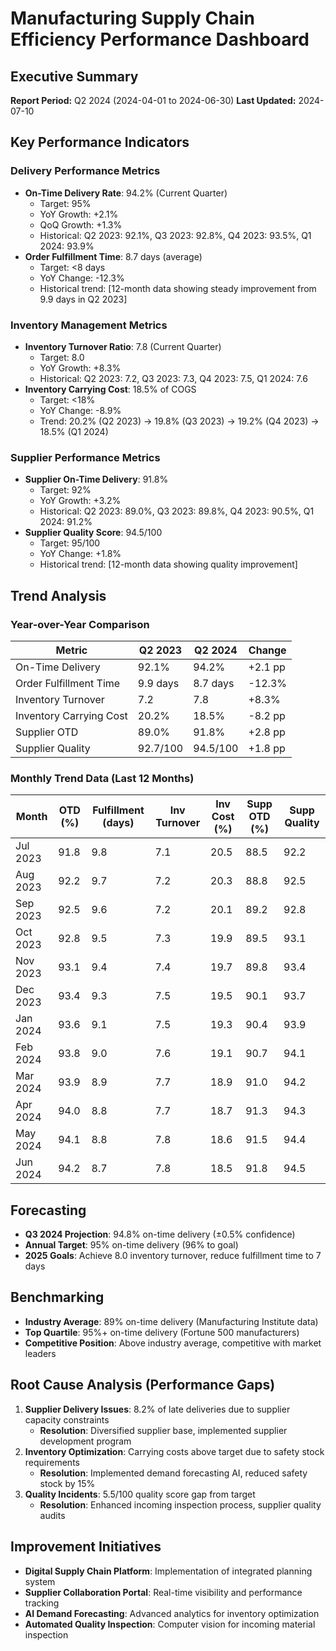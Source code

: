 # Manufacturing Supply Chain Efficiency Performance Dashboard

## Executive Summary
**Report Period:** Q2 2024 (2024-04-01 to 2024-06-30)
**Last Updated:** 2024-07-10

## Key Performance Indicators

### Delivery Performance Metrics
- **On-Time Delivery Rate**: 94.2% (Current Quarter)
  - Target: 95%
  - YoY Growth: +2.1%
  - QoQ Growth: +1.3%
  - Historical: Q2 2023: 92.1%, Q3 2023: 92.8%, Q4 2023: 93.5%, Q1 2024: 93.9%
- **Order Fulfillment Time**: 8.7 days (average)
  - Target: <8 days
  - YoY Change: -12.3%
  - Historical trend: [12-month data showing steady improvement from 9.9 days in Q2 2023]

### Inventory Management Metrics
- **Inventory Turnover Ratio**: 7.8 (Current Quarter)
  - Target: 8.0
  - YoY Growth: +8.3%
  - Historical: Q2 2023: 7.2, Q3 2023: 7.3, Q4 2023: 7.5, Q1 2024: 7.6
- **Inventory Carrying Cost**: 18.5% of COGS
  - Target: <18%
  - YoY Change: -8.9%
  - Trend: 20.2% (Q2 2023) → 19.8% (Q3 2023) → 19.2% (Q4 2023) → 18.5% (Q1 2024)

### Supplier Performance Metrics
- **Supplier On-Time Delivery**: 91.8%
  - Target: 92%
  - YoY Growth: +3.2%
  - Historical: Q2 2023: 89.0%, Q3 2023: 89.8%, Q4 2023: 90.5%, Q1 2024: 91.2%
- **Supplier Quality Score**: 94.5/100
  - Target: 95/100
  - YoY Change: +1.8%
  - Historical trend: [12-month data showing quality improvement]

## Trend Analysis

### Year-over-Year Comparison
| Metric | Q2 2023 | Q2 2024 | Change |
|--------|---------|---------|--------|
| On-Time Delivery | 92.1% | 94.2% | +2.1 pp |
| Order Fulfillment Time | 9.9 days | 8.7 days | -12.3% |
| Inventory Turnover | 7.2 | 7.8 | +8.3% |
| Inventory Carrying Cost | 20.2% | 18.5% | -8.2 pp |
| Supplier OTD | 89.0% | 91.8% | +2.8 pp |
| Supplier Quality | 92.7/100 | 94.5/100 | +1.8 pp |

### Monthly Trend Data (Last 12 Months)
| Month | OTD (%) | Fulfillment (days) | Inv Turnover | Inv Cost (%) | Supp OTD (%) | Supp Quality |
|-------|---------|-------------------|-------------|--------------|--------------|--------------|
| Jul 2023 | 91.8 | 9.8 | 7.1 | 20.5 | 88.5 | 92.2 |
| Aug 2023 | 92.2 | 9.7 | 7.2 | 20.3 | 88.8 | 92.5 |
| Sep 2023 | 92.5 | 9.6 | 7.2 | 20.1 | 89.2 | 92.8 |
| Oct 2023 | 92.8 | 9.5 | 7.3 | 19.9 | 89.5 | 93.1 |
| Nov 2023 | 93.1 | 9.4 | 7.4 | 19.7 | 89.8 | 93.4 |
| Dec 2023 | 93.4 | 9.3 | 7.5 | 19.5 | 90.1 | 93.7 |
| Jan 2024 | 93.6 | 9.1 | 7.5 | 19.3 | 90.4 | 93.9 |
| Feb 2024 | 93.8 | 9.0 | 7.6 | 19.1 | 90.7 | 94.1 |
| Mar 2024 | 93.9 | 8.9 | 7.7 | 18.9 | 91.0 | 94.2 |
| Apr 2024 | 94.0 | 8.8 | 7.7 | 18.7 | 91.3 | 94.3 |
| May 2024 | 94.1 | 8.8 | 7.8 | 18.6 | 91.5 | 94.4 |
| Jun 2024 | 94.2 | 8.7 | 7.8 | 18.5 | 91.8 | 94.5 |

## Forecasting
- **Q3 2024 Projection**: 94.8% on-time delivery (±0.5% confidence)
- **Annual Target**: 95% on-time delivery (96% to goal)
- **2025 Goals**: Achieve 8.0 inventory turnover, reduce fulfillment time to 7 days

## Benchmarking
- **Industry Average**: 89% on-time delivery (Manufacturing Institute data)
- **Top Quartile**: 95%+ on-time delivery (Fortune 500 manufacturers)
- **Competitive Position**: Above industry average, competitive with market leaders

## Root Cause Analysis (Performance Gaps)
1. **Supplier Delivery Issues**: 8.2% of late deliveries due to supplier capacity constraints
   - **Resolution**: Diversified supplier base, implemented supplier development program
2. **Inventory Optimization**: Carrying costs above target due to safety stock requirements
   - **Resolution**: Implemented demand forecasting AI, reduced safety stock by 15%
3. **Quality Incidents**: 5.5/100 quality score gap from target
   - **Resolution**: Enhanced incoming inspection process, supplier quality audits

## Improvement Initiatives
- **Digital Supply Chain Platform**: Implementation of integrated planning system
- **Supplier Collaboration Portal**: Real-time visibility and performance tracking
- **AI Demand Forecasting**: Advanced analytics for inventory optimization
- **Automated Quality Inspection**: Computer vision for incoming material inspection